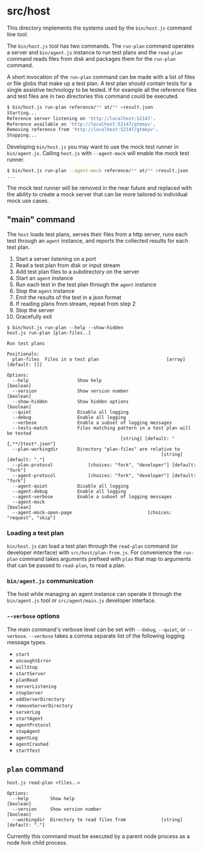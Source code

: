 # src/host

This directory implements the systems used by the `bin/host.js` command line tool.

The `bin/host.js` tool has two commands. The `run-plan` command operates a server and `bin/agent.js` instance to run test plans and the `read-plan` command reads files from disk and packages them for the `run-plan` command.

A short invocation of the `run-plan` command can be made with a list of files or file globs that make up a test plan. A test plan should contain tests for a single assistive technology to be tested. If for example all the reference files and test files are in two directories this command could be executed.

```sh
$ bin/host.js run-plan reference/** at/** >result.json
Starting...
Reference server listening on 'http://localhost:52147'.
Reference available on 'http://localhost:52147/gtmoyv'.
Removing reference from 'http://localhost:52147/gtmoyv'.
Stopping...
```

Developing `bin/host.js` you may want to use the mock test runner in `bin/agent.js`. Calling `host.js` with `--agent-mock` will enable the mock test runner.

```sh
$ bin/host.js run-plan --agent-mock reference/** at/** >result.json
...
```

The mock test runner will be removed in the near future and replaced with the ability to create a mock server that can be more tailored to individual mock use cases.

## "main" command

The `host` loads test plans, serves their files from a http server, runs each test through an `agent` instance, and reports the collected results for each test plan.

1. Start a server listening on a port
1. Read a test plan from disk or input stream
1. Add test plan files to a subdirectory on the server
1. Start an `agent` instance
1. Run each test in the test plan through the `agent` instance
1. Stop the `agent` instance
1. Emit the results of the test in a json format
1. If reading plans from stream, repeat from step 2
1. Stop the server
1. Gracefully exit

```
$ bin/host.js run-plan --help --show-hidden
host.js run-plan [plan-files..]

Run test plans

Positionals:
  plan-files  Files in a test plan                         [array] [default: []]

Options:
  --help                  Show help                                    [boolean]
  --version               Show version number                          [boolean]
  --show-hidden           Show hidden options                          [boolean]
  --quiet                 Disable all logging
  --debug                 Enable all logging
  --verbose               Enable a subset of logging messages
  --tests-match           Files matching pattern in a test plan will be tested
                                          [string] [default: "{,**/}test*.json"]
  --plan-workingdir       Directory "plan-files" are relative to
                                                         [string] [default: "."]
  --plan-protocol             [choices: "fork", "developer"] [default: "fork"]
  --agent-protocol            [choices: "fork", "developer"] [default: "fork"]
  --agent-quiet           Disable all logging
  --agent-debug           Enable all logging
  --agent-verbose         Enable a subset of logging messages
  --agent-mock                                                         [boolean]
  --agent-mock-open-page                            [choices: "request", "skip"]
```

### Loading a test plan

`bin/host.js` can load a test plan through the `read-plan` command (or developer
interface) with `src/host/plan-from.js`. For convenience the `run-plan` command
takes arguments prefixed with `plan` that map to arguments that can be passed to
`read-plan`, to read a plan.

### `bin/agent.js` communication

The host while managing an agent instance can operate it through the `bin/agent.js` tool or `src/agent/main.js` developer interface.

### `--verbose` options

The main command's verbose level can be set with `--debug`, `--quiet`, or `--verbose`. `--verbose` takes a comma separate list of the following logging message types.

- `start`
- `uncaughtError`
- `willStop`
- `startServer`
- `planRead`
- `serverListening`
- `stopServer`
- `addServerDirectory`
- `removeServerDirectory`
- `serverLog`
- `startAgent`
- `agentProtocol`
- `stopAgent`
- `agentLog`
- `agentCrashed`
- `startTest`

## `plan` command

```
host.js read-plan <files..>

Options:
  --help        Show help                                              [boolean]
  --version     Show version number                                    [boolean]
  --workingdir  Directory to read files from             [string] [default: "."]
```

Currently this command must be executed by a parent node process as a node fork child process.
